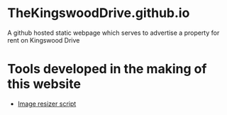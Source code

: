 # TheKingswoodDrive.github.io

A github hosted static webpage which serves to advertise a property for rent on Kingswood Drive

# Tools developed in the making of this website
- [Image resizer script](img/resize.sh#LC1)

